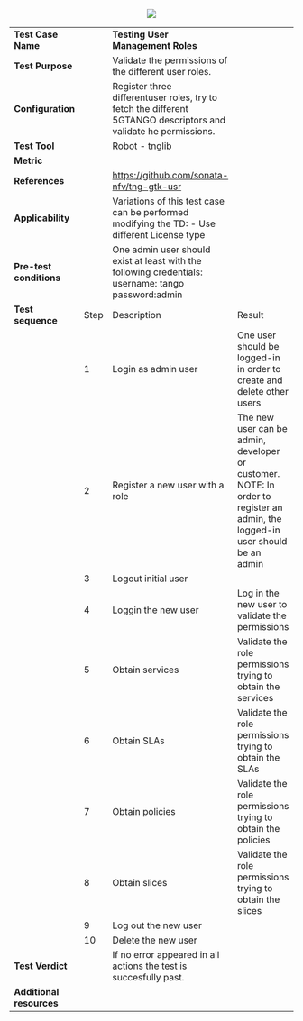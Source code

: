 <p align="center"><img src="https://github.com/sonata-nfv/tng-api-gtw/wiki/images/sonata-5gtango-logo-500px.png" /></p>

|||||
| :--- | :--- | :--- | :--- |
| __Test Case Name__ | | __Testing User Management Roles__ | |
| __Test Purpose__ | | Validate the permissions of the different user roles.| |
| __Configuration__ | | Register three differentuser roles, try to fetch the different 5GTANGO descriptors and validate he permissions.| |
| __Test Tool__ | | Robot - tnglib | |
| __Metric__ | | | |
| __References__ | | https://github.com/sonata-nfv/tng-gtk-usr | |
| __Applicability__ | | Variations of this test case can be performed modifying the TD: - Use different License type | |
| __Pre-test conditions__ | | One admin user should exist at least with the following credentials: username: tango password:admin | |
| __Test sequence__ | Step | Description | Result |
| | 1 | Login as admin user| One user should be logged-in in order to create and delete other users|
| | 2 | Register a new user with a role | The new user can be admin, developer or customer. NOTE: In order to register an admin, the logged-in user should be an admin|
| | 3 | Logout initial user |  |
| | 4 | Loggin the new user | Log in the new user to validate the permissions |
| | 5 | Obtain services | Validate the role permissions trying to obtain the services |
| | 6 | Obtain SLAs | Validate the role permissions trying to obtain the SLAs |
| | 7 | Obtain policies | Validate the role permissions trying to obtain the policies |
| | 8 | Obtain slices | Validate the role permissions trying to obtain the slices |
| | 9 | Log out the new user | |
| | 10 | Delete the new user | |
| __Test Verdict__ | | If no error appeared in all actions the test is succesfully past.|
| __Additional resources__ | | | |

